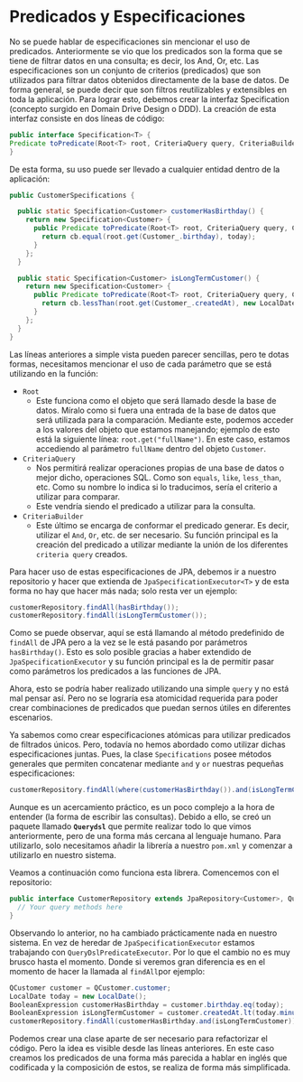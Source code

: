 # Predicados y Especificaciones

No se puede hablar de especificaciones sin mencionar el uso de predicados. Anteriormente se vio que los predicados son la forma que se tiene de filtrar datos en una consulta; es decir, los And, Or, etc. Las especificaciones son un conjunto de criterios (predicados) que son utilizados para filtrar datos obtenidos directamente de la base de datos. De forma general, se puede decir que son filtros reutilizables y extensibles en toda la aplicación. Para lograr esto, debemos crear la interfaz Specification (concepto surgido en Domain Drive Design o DDD). La creación de esta interfaz consiste en dos líneas de código:

```java
public interface Specification<T> {
Predicate toPredicate(Root<T> root, CriteriaQuery query, CriteriaBuilder cb);
}
```

De esta forma, su uso puede ser llevado a cualquier entidad dentro de la aplicación:

```java
public CustomerSpecifications {

  public static Specification<Customer> customerHasBirthday() {
    return new Specification<Customer> {
      public Predicate toPredicate(Root<T> root, CriteriaQuery query, CriteriaBuilder cb) {
        return cb.equal(root.get(Customer_.birthday), today);
      }
    };
  }

  public static Specification<Customer> isLongTermCustomer() {
    return new Specification<Customer> {
      public Predicate toPredicate(Root<T> root, CriteriaQuery query, CriteriaBuilder cb) {
        return cb.lessThan(root.get(Customer_.createdAt), new LocalDate.minusYears(2));
      }
    };
  }
}
```

Las líneas anteriores a simple vista pueden parecer sencillas, pero te dotas formas, necesitamos mencionar el uso de cada parámetro que se está utilizando en la función:

- `Root`
    - Este funciona como el objeto que será llamado desde la base de datos. Míralo como si fuera una entrada de la base de datos que será utilizada para la comparación. Mediante este, podemos acceder a los valores del objeto que estamos manejando; ejemplo de esto está la siguiente línea: `root.get("fullName")`. En este caso, estamos accediendo al parámetro `fullName` dentro del objeto `Customer`.
- `CriteriaQuery`
    - Nos permitirá realizar operaciones propias de una base de datos o mejor dicho, operaciones SQL. Como son `equals`, `like`, `less_than`, etc. Como su nombre lo indica si lo traducimos, sería el criterio a utilizar para comparar.
    - Este vendría siendo el predicado a utilizar para la consulta.
- `CriteriaBuilder`
    - Este último se encarga de conformar el predicado generar. Es decir, utilizar el `And`, `Or`, etc. de ser necesario. Su función principal es la creación del predicado a utilizar mediante la unión de los diferentes `criteria query` creados.

Para hacer uso de estas especificaciones de JPA, debemos ir a nuestro repositorio y hacer que extienda de `JpaSpecificationExecutor<T>` y de esta forma no hay que hacer más nada; solo resta ver un ejemplo:

```java
customerRepository.findAll(hasBirthday());
customerRepository.findAll(isLongTermCustomer());
```

Como se puede observar, aquí se está llamando al método predefinido de `findAll` de JPA pero a la vez se le está pasando por parámetros `hasBirthday()`. Esto es solo posible gracias a haber extendido de `JpaSpecificationExecutor` y su función principal es la de permitir pasar como parámetros los predicados a las funciones de JPA.

Ahora, esto se podría haber realizado utilizando una simple `query` y no está mal pensar así. Pero no se lograría esa atomicidad requerida para poder crear combinaciones de predicados que puedan sernos útiles en diferentes escenarios. 

Ya sabemos como crear especificaciones atómicas para utilizar predicados de filtrados únicos. Pero, todavía no hemos abordado como utilizar dichas especificaciones juntas. Pues, la clase `Specifications` posee métodos generales que permiten concatenar mediante `and` y `or` nuestras pequeñas especificaciones:

```java
customerRepository.findAll(where(customerHasBirthday()).and(isLongTermCustomer()));
```

Aunque es un acercamiento práctico, es un poco complejo a la hora de entender (la forma de escribir las consultas). Debido a ello, se creó un paquete llamado **`Querydsl`** que permite realizar todo lo que vimos anteriormente, pero de una forma más cercana al lenguaje humano. Para utilizarlo, solo necesitamos añadir la librería a nuestro `pom.xml` y comenzar a utilizarlo en nuestro sistema. 

Veamos a continuación como funciona esta librera. Comencemos con el repositorio:

```java
public interface CustomerRepository extends JpaRepository<Customer>, QueryDslPredicateExecutor {
  // Your query methods here
}
```

Observando lo anterior, no ha cambiado prácticamente nada en nuestro sistema. En vez de heredar de `JpaSpecificationExecutor` estamos trabajando con `QueryDslPredicateExecutor`. Por lo que el cambio no es muy brusco hasta el momento. Donde si veremos gran diferencia es en el momento de hacer la llamada al `findAll`por ejemplo:

```java
QCustomer customer = QCustomer.customer;
LocalDate today = new LocalDate();
BooleanExpression customerHasBirthday = customer.birthday.eq(today);
BooleanExpression isLongTermCustomer = customer.createdAt.lt(today.minusYears(2));
customerRepository.findAll(customerHasBirthday.and(isLongTermCustomer));
```

Podemos crear una clase aparte de ser necesario para refactorizar el código. Pero la idea es visible desde las líneas anteriores. En este caso creamos los predicados de una forma más parecida a hablar en inglés que codificada y la composición de estos, se realiza de forma más simplificada.